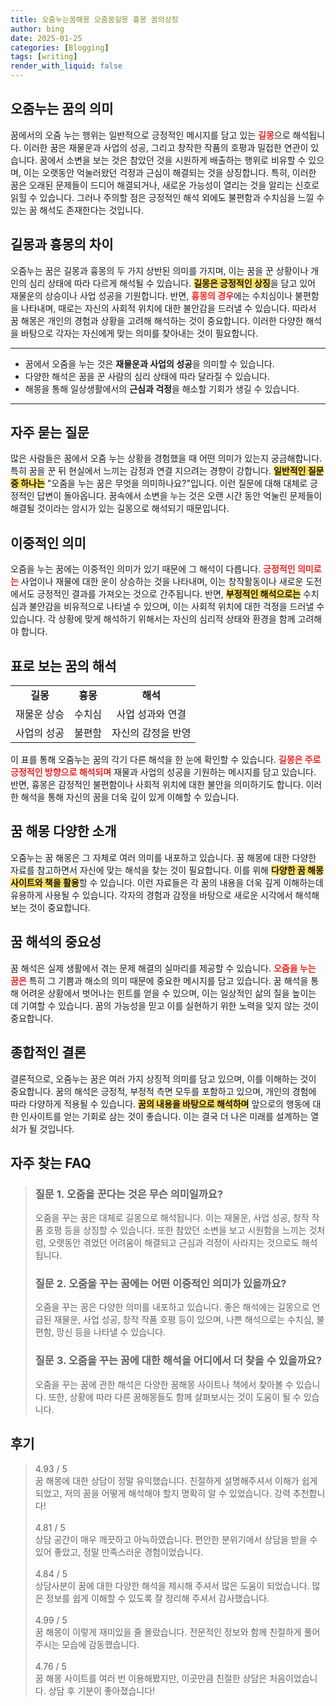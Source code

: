 ```yaml
---
title: 오줌누는꿈해몽 오줌꿈길몽 흉몽 꿈의상징
author: bing
date: 2025-01-25
categories: [Blogging]
tags: [writing]
render_with_liquid: false
---
```



<h2 id='오줌누는꿈의의미'>오줌누는 꿈의 의미</h2>

<p>꿈에서의 오줌 누는 행위는 일반적으로 긍정적인 메시지를 담고 있는 <b><span style="color: #ee2323;">길몽</span></b>으로 해석됩니다. 이러한 꿈은 재물운과 사업의 성공, 그리고 창작한 작품의 호평과 밀접한 연관이 있습니다. 꿈에서 소변을 보는 것은 참았던 것을 시원하게 배출하는 행위로 비유할 수 있으며, 이는 오랫동안 억눌러왔던 걱정과 근심이 해결되는 것을 상징합니다. 특히, 이러한 꿈은 오래된 문제들이 드디어 해결되거나, 새로운 가능성이 열리는 것을 알리는 신호로 읽힐 수 있습니다. 그러나 주의할 점은 긍정적인 해석 외에도 불편함과 수치심을 느낄 수 있는 꿈 해석도 존재한다는 것입니다.</p>

<h2 id='길몽과흉몽의차이'>길몽과 흉몽의 차이</h2>

<p>오줌누는 꿈은 길몽과 흉몽의 두 가지 상반된 의미를 가지며, 이는 꿈을 꾼 상황이나 개인의 심리 상태에 따라 다르게 해석될 수 있습니다. <b><span style="background-color: #ffe066;">길몽은 긍정적인 상징</span></b>을 담고 있어 재물운의 상승이나 사업 성공을 기원합니다. 반면, <b><span style="color: #ee2323;">흉몽의 경우</span></b>에는 수치심이나 불편함을 나타내며, 때로는 자신의 사회적 위치에 대한 불안감을 드러낼 수 있습니다. 따라서 꿈 해몽은 개인의 경험과 상황을 고려해 해석하는 것이 중요합니다. 이러한 다양한 해석을 바탕으로 각자는 자신에게 맞는 의미를 찾아내는 것이 필요합니다.</p>

<hr />

<ul>
    <li>꿈에서 오줌을 누는 것은 <b>재물운과 사업의 성공</b>을 의미할 수 있습니다.</li>
    <li>다양한 해석은 꿈을 꾼 사람의 심리 상태에 따라 달라질 수 있습니다.</li>
    <li>해몽을 통해 일상생활에서의 <b>근심과 걱정</b>을 해소할 기회가 생길 수 있습니다.</li>
</ul>

<hr />

<h2 id='자주묻는질문'>자주 묻는 질문</h2>

<p>많은 사람들은 꿈에서 오줌 누는 상황을 경험했을 때 어떤 의미가 있는지 궁금해합니다. 특히 꿈을 꾼 뒤 현실에서 느끼는 감정과 연결 지으려는 경향이 강합니다. <b><span style="background-color: #ffe066;">일반적인 질문 중 하나는</span></b> "오줌을 누는 꿈은 무엇을 의미하나요?"입니다. 이런 질문에 대해 대체로 긍정적인 답변이 돌아옵니다. 꿈속에서 소변을 누는 것은 오랜 시간 동안 억눌린 문제들이 해결될 것이라는 암시가 있는 길몽으로 해석되기 때문입니다.</p>

<h2 id='이중적인의미'>이중적인 의미</h2>

<p>오줌을 누는 꿈에는 이중적인 의미가 있기 때문에 그 해석이 다릅니다. <b><span style="color: #ee2323;">긍정적인 의미로는</span></b> 사업이나 재물에 대한 운이 상승하는 것을 나타내며, 이는 창작활동이나 새로운 도전에서도 긍정적인 결과를 가져오는 것으로 간주됩니다. 반면, <b><span style="background-color: #ffe066;">부정적인 해석으로는</span></b> 수치심과 불안감을 비유적으로 나타낼 수 있으며, 이는 사회적 위치에 대한 걱정을 드러낼 수 있습니다. 각 상황에 맞게 해석하기 위해서는 자신의 심리적 상태와 환경을 함께 고려해야 합니다.</p>

<h2 id='표로보는꿈의해석'>표로 보는 꿈의 해석</h2>

<table>
    <tr>
        <td style="text-align: center; height: 17px;"><b>길몽</b></td>
        <td style="text-align: center; height: 17px;"><b>흉몽</b></td>
        <td style="text-align: center; height: 17px;"><b>해석</b></td>
    </tr>
    <tr>
        <td style="text-align: center; height: 17px;">재물운 상승</td>
        <td style="text-align: center; height: 17px;">수치심</td>
        <td style="text-align: center; height: 17px;">사업 성과와 연결</td>
    </tr>
    <tr>
        <td style="text-align: center; height: 17px;">사업의 성공</td>
        <td style="text-align: center; height: 17px;">불편함</td>
        <td style="text-align: center; height: 17px;">자신의 감정을 반영</td>
    </tr>
</table>

<p>이 표를 통해 오줌누는 꿈의 각기 다른 해석을 한 눈에 확인할 수 있습니다. <b><span style="color: #ee2323;">길몽은 주로 긍정적인 방향으로 해석되며</span></b> 재물과 사업의 성공을 기원하는 메시지를 담고 있습니다. 반면, 흉몽은 감정적인 불편함이나 사회적 위치에 대한 불안을 의미하기도 합니다. 이러한 해석을 통해 자신의 꿈을 더욱 깊이 있게 이해할 수 있습니다.</p>

<h2 id='꿈해몽다양한소개'>꿈 해몽 다양한 소개</h2>

<p>오줌누는 꿈 해몽은 그 자체로 여러 의미를 내포하고 있습니다. 꿈 해몽에 대한 다양한 자료를 참고하면서 자신에 맞는 해석을 찾는 것이 필요합니다. 이를 위해 <b><span style="background-color: #ffe066;">다양한 꿈 해몽 사이트와 책을 활용</span></b>할 수 있습니다. 이런 자료들은 각 꿈의 내용을 더욱 깊게 이해하는데 유용하게 사용될 수 있습니다. 각자의 경험과 감정을 바탕으로 새로운 시각에서 해석해보는 것이 중요합니다.</p>

<h2 id='꿈해석의중요성'>꿈 해석의 중요성</h2>

<p>꿈 해석은 실제 생활에서 겪는 문제 해결의 실마리를 제공할 수 있습니다. <b><span style="color: #ee2323;">오줌을 누는 꿈은</span></b> 특히 그 기쁨과 해소의 의미 때문에 중요한 메시지를 담고 있습니다. 꿈 해석을 통해 어려운 상황에서 벗어나는 힌트를 얻을 수 있으며, 이는 일상적인 삶의 질을 높이는 데 기여할 수 있습니다. 꿈의 가능성을 믿고 이를 실현하기 위한 노력을 잊지 않는 것이 중요합니다.</p>

<h2 id='종합적인결론'>종합적인 결론</h2>

<p>결론적으로, 오줌누는 꿈은 여러 가지 상징적 의미를 담고 있으며, 이를 이해하는 것이 중요합니다. 꿈의 해석은 긍정적, 부정적 측면 모두를 포함하고 있으며, 개인의 경험에 따라 다양하게 적용될 수 있습니다. <b><span style="background-color: #ffe066;">꿈의 내용을 바탕으로 해석하며</span></b> 앞으로의 행동에 대한 인사이트를 얻는 기회로 삼는 것이 좋습니다. 이는 결국 더 나은 미래를 설계하는 열쇠가 될 것입니다.</p>


<h2 id='자주_찾는_FAQ'>자주 찾는 FAQ</h2>
<div itemscope="" itemtype="https://schema.org/FAQPage">
<blockquote>
<div itemscope="" itemprop="mainEntity" itemtype="https://schema.org/Question">
<h3 itemprop="name">질문 1. 오줌을 꾼다는 것은 무슨 의미일까요?</h3>
<div itemscope="" itemprop="acceptedAnswer" itemtype="https://schema.org/Answer">
<span itemprop="text">
<p>오줌을 꾸는 꿈은 대체로 길몽으로 해석됩니다. 이는 재물운, 사업 성공, 창작 작품 호평 등을 상징할 수 있습니다. 또한 참았던 소변을 보고 시원함을 느끼는 것처럼, 오랫동안 겪었던 어려움이 해결되고 근심과 걱정이 사라지는 것으로도 해석됩니다.</p>
</span>
</div>
</div>
<div itemscope="" itemprop="mainEntity" itemtype="https://schema.org/Question">
<h3 itemprop="name">질문 2. 오줌을 꾸는 꿈에는 어떤 이중적인 의미가 있을까요?</h3>
<div itemscope="" itemprop="acceptedAnswer" itemtype="https://schema.org/Answer">
<span itemprop="text">
<p>오줌을 꾸는 꿈은 다양한 의미를 내포하고 있습니다. 좋은 해석에는 길몽으로 언급된 재물운, 사업 성공, 창작 작품 호평 등이 있으며, 나쁜 해석으로는 수치심, 불편함, 망신 등을 나타낼 수 있습니다.</p>
</span>
</div>
</div>
<div itemscope="" itemprop="mainEntity" itemtype="https://schema.org/Question">
<h3 itemprop="name">질문 3. 오줌을 꾸는 꿈에 대한 해석을 어디에서 더 찾을 수 있을까요?</h3>
<div itemscope="" itemprop="acceptedAnswer" itemtype="https://schema.org/Answer">
<span itemprop="text">
<p>오줌을 꾸는 꿈에 관한 해석은 다양한 꿈해몽 사이트나 책에서 찾아볼 수 있습니다. 또한, 상황에 따라 다른 꿈해몽들도 함께 살펴보시는 것이 도움이 될 수 있습니다.</p>
</span>
</div>
</div>
</blockquote>
</div>
<h2 id='후기'>후기</h2>
<div itemscope itemtype="https://schema.org/Product">
  <blockquote>
  <div itemprop="review" itemscope itemtype="https://schema.org/Review">
      <div itemprop="reviewRating" itemscope itemtype="https://schema.org/Rating"> <span itemprop="ratingValue">4.93</span> / <span itemprop="bestRating">5</span> </div>
      <span itemprop="reviewBody">꿈 해몽에 대한 상담이 정말 유익했습니다. 친절하게 설명해주셔서 이해가 쉽게 되었고, 저의 꿈을 어떻게 해석해야 할지 명확히 알 수 있었습니다. 강력 추천합니다!</span>
  </div>
  <br>
  <div itemprop="review" itemscope itemtype="https://schema.org/Review">
      <div itemprop="reviewRating" itemscope itemtype="https://schema.org/Rating"> <span itemprop="ratingValue">4.81</span> / <span itemprop="bestRating">5</span> </div>
      <span itemprop="reviewBody">상담 공간이 매우 깨끗하고 아늑하였습니다. 편안한 분위기에서 상담을 받을 수 있어 좋았고, 정말 만족스러운 경험이었습니다.</span>
  </div>
  <br>
  <div itemprop="review" itemscope itemtype="https://schema.org/Review">
      <div itemprop="reviewRating" itemscope itemtype="https://schema.org/Rating"> <span itemprop="ratingValue">4.84</span> / <span itemprop="bestRating">5</span> </div>
      <span itemprop="reviewBody">상담사분이 꿈에 대한 다양한 해석을 제시해 주셔서 많은 도움이 되었습니다. 많은 정보를 쉽게 이해할 수 있도록 잘 정리해 주셔서 감사했습니다.</span>
  </div>
  <br>
  <div itemprop="review" itemscope itemtype="https://schema.org/Review">
      <div itemprop="reviewRating" itemscope itemtype="https://schema.org/Rating"> <span itemprop="ratingValue">4.99</span> / <span itemprop="bestRating">5</span> </div>
      <span itemprop="reviewBody">꿈 해몽이 이렇게 재미있을 줄 몰랐습니다. 전문적인 정보와 함께 친절하게 풀어주시는 모습에 감동했습니다.</span>
  </div>
  <br>
  <div itemprop="review" itemscope itemtype="https://schema.org/Review">
      <div itemprop="reviewRating" itemscope itemtype="https://schema.org/Rating"> <span itemprop="ratingValue">4.76</span> / <span itemprop="bestRating">5</span> </div>
      <span itemprop="reviewBody">꿈 해몽 사이트를 여러 번 이용해봤지만, 이곳만큼 친절한 상담은 처음이었습니다. 상담 후 기분이 좋아졌습니다!</span>
  </div>
  </blockquote>
</div>
